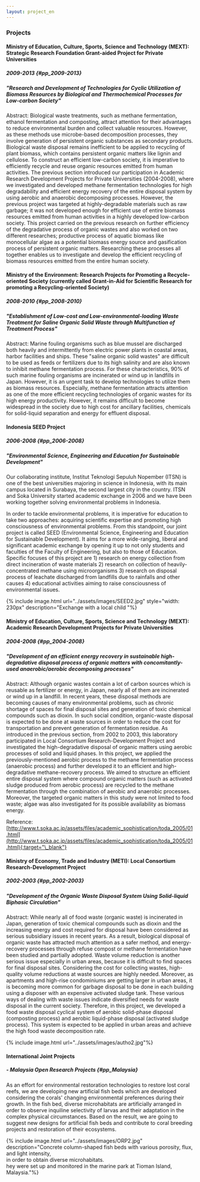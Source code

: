 ```yaml
---
layout: project_en
---
```


### Projects

#### Ministry of Education, Culture, Sports, Science and Technology (MEXT): Strategic Research Foundation Grant-aided Project for Private Universities

##### 2009-2013 {#pp_2009-2013}

##### "Research and Development of Technologies for Cyclic Utilization of Biomass Resources by Biological and Thermochemical Processes for Low-carbon Society"

Abstract:
Biological waste treatments, such as methane fermentation, ethanol fermentation and composting, attract attention for their advantages to reduce environmental burden and collect valuable resources. However, as these methods use microbe-based decomposition processes, they involve generation of persistent organic substances as secondary products. Biological waste disposal remains inefficient to be applied to recycling of plant biomass, which contains persistent organic matters like lignin and cellulose. To construct an efficient low-carbon society, it is imperative to efficiently recycle and reuse organic resources emitted from human activities. The previous section introduced our participation in Academic Research Development Projects for Private Universities (2004-2008), where we investigated and developed methane fermentation technologies for high degradability and efficient energy recovery of the entire disposal system by using aerobic and anaerobic decomposing processes. However, the previous project was targeted at highly-degradable materials such as raw garbage; it was not developed enough for efficient use of entire biomass resources emitted from human activities in a highly developed low-carbon society. This project carried on the previous research on further efficiency of the degradative process of organic wastes and also worked on two different researches; productive process of aquatic biomass like monocellular algae as a potential biomass energy source and gasification process of persistent organic matters. Researching these processes all together enables us to investigate and develop the efficient recycling of biomass resources emitted from the entire human society.

#### Ministry of the Environment: Research Projects for Promoting a Recycle-oriented Society (currently called Grant-in-Aid for Scientific Research for promoting a Recycling-oriented Society)

##### 2008-2010 {#pp_2008-2010}

##### "Establishment of Low-cost and Low-environmental-loading Waste Treatment for Saline Organic Solid Waste through Multifunction of Treatment Process"

Abstract:
Marine fouling organisms such as blue mussel are discharged both heavily and intermittently from electric power plants in coastal areas, harbor facilities and ships. These "saline organic solid wastes" are difficult to be used as feeds or fertilizers due to its high salinity and are also known to inhibit methane fermentation process. For these characteristics, 90% of such marine fouling organisms are incinerated or wind up in landfills in Japan. However, it is an urgent task to develop technologies to utilize them as biomass resources. Especially, methane fermentation attracts attention as one of the more efficient recycling technologies of organic wastes for its high energy productivity. However, it remains difficult to become widespread in the society due to high cost for ancillary facilities, chemicals for solid-liquid separation and energy for effluent disposal. 

#### Indonesia SEED Project

##### 2006-2008 {#pp_2006-2008}

##### "Environmental Science, Engineering and Education for Sustainable Development"

Our collaborating institute, Institut Teknologi Sepuluh Nopember (ITSN) is one of the best universities majoring in science in Indonesia, with its main campus located in Surabaya, the second largest city in the country. ITSN and Soka University started academic exchange in 2006 and we have been working together solving environmental problems in Indonesia.

In order to tackle environmental problems, it is imperative for education to take two approaches: acquiring scientific expertise and promoting high consciousness of environmental problems. From this standpoint, our joint project is called SEED (Environmental Science, Engineering and Education for Sustainable Development). It aims for a more wide-ranging, liberal and significant academic exchange by opening it up to not only students and faculties of the Faculty of Engineering, but also to those of Education. Specific focuses of this project are 1) research on energy collection from direct incineration of waste materials 2) research on collection of heavily-concentrated methane using microorganisms 3) research on disposal process of leachate discharged from landfills due to rainfalls and other causes 4) educational activities aiming to raise consciousness of environmental issues.

{% include image.html url="../assets/images/SEED2.jpg" style="width: 230px" description="Exchange with a local child
"%}

#### Ministry of Education, Culture, Sports, Science and Technology (MEXT): Academic Research Development Projects for Private Universities

##### 2004-2008 {#pp_2004-2008}

##### "Development of an efficient energy recovery in sustainable high-degradative disposal process of organic matters with concomitantly-used anaerobic/aerobic decomposing processes"

Abstract:
Although organic wastes contain a lot of carbon sources which is reusable as fertilizer or energy, in Japan, nearly all of them are incinerated or wind up in a landfill. In recent years, these disposal methods are becoming causes of many environmental problems, such as chronic shortage of spaces for final disposal sites and generation of toxic chemical compounds such as dioxin. In such social condition, organic-waste disposal is expected to be done at waste sources in order to reduce the cost for transportation and prevent generation of fermentation residue. 
As introduced in the previous section, from 2002 to 2003, this laboratory participated in Local Consortium Research-Development Project and investigated the high-degradative disposal of organic matters using aerobic processes of solid and liquid phases. In this project, we applied the previously-mentioned aerobic process to the methane fermentation process (anaerobic process) and further developed it to an efficient and high-degradative methane-recovery process. We aimed to structure an efficient entire disposal system where compound organic matters (such as activated sludge produced from aerobic process) are recycled to the methane fermentation through the combination of aerobic and anaerobic processes. Moreover, the targeted organic matters in this study were not limited to food waste; algae was also investigated for its possible availability as biomass energy.

Reference:
[http://www.t.soka.ac.jp/assets/files/academic_sophistication/toda_2005/01.html](http://www.t.soka.ac.jp/assets/files/academic_sophistication/toda_2005/01.html){:target="\_blank"}

#### Ministry of Economy, Trade and Industry (METI): Local Consortium Research-Development Project

##### 2002-2003 {#pp_2002-2003}

##### "Development of the Organic Waste Disposal System Using Solid-liquid Biphasic Circulation"

Abstract:
While nearly all of food waste (organic waste) is incinerated in Japan, generation of toxic chemical compounds such as dioxin and the increasing energy and cost required for disposal have been considered as serious subsidiary issues in recent years. As a result, biological disposal of organic waste has attracted much attention as a safer method, and energy-recovery processes through refuse compost or methane fermentation have been studied and partially adopted. Waste volume reduction is another serious issue especially in urban areas, because it is difficult to find spaces for final disposal sites. Considering the cost for collecting wastes, high-quality volume reductions at waste sources are highly needed. Moreover, as apartments and high-rise condominiums are getting larger in urban areas, it is becoming more common for garbage disposal to be done in each building using a disposer with an expensive activated sludge tank. These various ways of dealing with waste issues indicate diversified needs for waste disposal in the current society. Therefore, in this project, we developed a food waste disposal cyclical system of aerobic solid-phase disposal (composting process) and aerobic liquid-phase disposal (activated sludge process). This system is expected to be applied in urban areas and achieve the high food waste decomposition rate.

{% include image.html url="../assets/images/autho2.jpg"%}

#### International Joint Projects

##### - Malaysia Open Research Projects {#pp_Malaysia}

As an effort for environmental restoration technologies to restore lost coral reefs, we are developing new artificial fish beds which are developed considering the corals' changing environmental preferences during their growth. In the fish bed, diverse microhabitats are artificially arranged in order to observe inquiline selectivity of larvas and their adaptation in the complex physical circumstances. Based on the result, we are going to suggest new designs for artificial fish beds and contribute to coral breeding projects and restoration of their ecosystems.

{% include image.html url="../assets/images/ORP2.jpg" description="Concrete column-shaped fish beds with various porosity, flux, and light intensity,<br>in order to obtain diverse microhabitats.<br>hey were set up and monitored in the marine park at Tioman Island, Malaysia."%}
